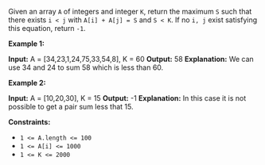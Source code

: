 
Given an array  `A`  of integers and integer  `K`, return the maximum  `S`  such that there exists  `i < j`  with  `A[i] + A[j] = S`  and  `S < K`. If no  `i, j`  exist satisfying this equation, return  `-1`.

**Example 1:**

**Input:** A = [34,23,1,24,75,33,54,8], K = 60
**Output:** 58
**Explanation:** We can use 34 and 24 to sum 58 which is less than 60.

**Example 2:**

**Input:** A = [10,20,30], K = 15
**Output:** -1
**Explanation:** In this case it is not possible to get a pair sum less that 15.

**Constraints:**

-   `1 <= A.length <= 100`
-   `1 <= A[i] <= 1000`
-   `1 <= K <= 2000`
